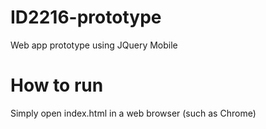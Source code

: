 # ID2216-prototype
Web app prototype using JQuery Mobile

# How to run
Simply open index.html in a web browser (such as Chrome)
